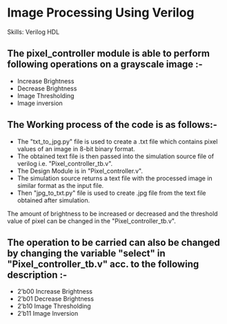 # Image Processing Using Verilog #

Skills: Verilog HDL

## The pixel_controller module is able to perform following operations on a grayscale image :- ##
 - Increase Brightness
 - Decrease Brightness
 - Image Thresholding
 - Image inversion

## The Working process of the code is as follows:- ##
 - The "txt_to_jpg.py" file is used to create a .txt file which contains pixel values of an image in 8-bit binary format.
 - The obtained text file is then passed into the simulation source file of verilog i.e. "Pixel_controller_tb.v".
 - The Design Module is in "Pixel_controller.v".
 - The simulation source returns a text file with the processed image in similar format as the input file.
 - Then "jpg_to_txt.py" file is used to create .jpg file from the text file obtained after simulation.
 
The amount of brightness to be increased or decreased and the threshold value of pixel can be changed in the "Pixel_controller_tb.v".

## The operation to be carried can also be changed by changing the variable "select" in "Pixel_controller_tb.v" acc. to the following description :- ##
 - 2’b00 Increase Brightness
 - 2’b01 Decrease Brightness
 - 2’b10 Image Thresholding
 - 2’b11 Image Inversion
